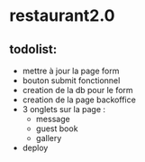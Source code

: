 # restaurant2.0

## todolist:
- mettre à jour la page form
- bouton submit fonctionnel
- creation de la db pour le form
- creation de la page backoffice
- 3 onglets sur la page :
    - message
    - guest book
    - gallery
- deploy
